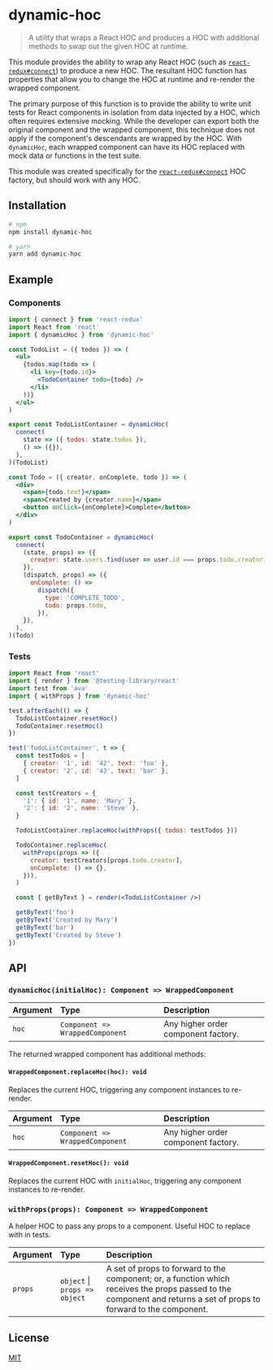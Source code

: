 # dynamic-hoc

> A utility that wraps a React HOC and produces a HOC with additional methods to swap out the given HOC at runtime.

This module provides the ability to wrap any React HOC (such as [`react-redux#connect`](https://react-redux.js.org/api/connect)) to produce a new HOC. The resultant HOC function has properties that allow you to change the HOC at runtime and re-render the wrapped component.

The primary purpose of this function is to provide the ability to write unit tests for React components in isolation from data injected by a HOC, which often requires extensive mocking. While the developer can export both the original component and the wrapped component, this technique does not apply if the component's descendants are wrapped by the HOC. With `dynamicHoc`, each wrapped component can have its HOC replaced with mock data or functions in the test suite.

This module was created specifically for the [`react-redux#connect`](https://react-redux.js.org/api/connect) HOC factory, but should work with any HOC.

## Installation

```sh
# npm
npm install dynamic-hoc

# yarn
yarn add dynamic-hoc
```

## Example

### Components

```jsx
import { connect } from 'react-redux'
import React from 'react'
import { dynamicHoc } from 'dynamic-hoc'

const TodoList = ({ todos }) => (
  <ul>
    {todos.map(todo => (
      <li key={todo.id}>
        <TodoContainer todo={todo} />
      </li>
    ))}
  </ul>
)

export const TodoListContainer = dynamicHoc(
  connect(
    state => ({ todos: state.todos }),
    () => ({}),
  ),
)(TodoList)

const Todo = ({ creator, onComplete, todo }) => (
  <div>
    <span>{todo.text}</span>
    <span>Created by {creator.name}</span>
    <button onClick={onComplete}>Complete</button>
  </div>
)

export const TodoContainer = dynamicHoc(
  connect(
    (state, props) => ({
      creator: state.users.find(user => user.id === props.todo.creatorId),
    }),
    (dispatch, props) => ({
      onComplete: () =>
        dispatch({
          type: 'COMPLETE_TODO',
          todo: props.todo,
        }),
    }),
  ),
)(Todo)
```

### Tests

```jsx
import React from 'react'
import { render } from '@testing-library/react'
import test from 'ava'
import { withProps } from 'dynamic-hoc'

test.afterEach(() => {
  TodoListContainer.resetHoc()
  TodoContainer.resetHoc()
})

test('TodoListContainer', t => {
  const testTodos = [
    { creator: '1', id: '42', text: 'foo' },
    { creator: '2', id: '43', text: 'bar' },
  ]

  const testCreators = {
    '1': { id: '1', name: 'Mary' },
    '2': { id: '2', name: 'Steve' },
  }

  TodoListContainer.replaceHoc(withProps({ todos: testTodos }))

  TodoContainer.replaceHoc(
    withProps(props => ({
      creator: testCreators[props.todo.creator],
      onComplete: () => {},
    })),
  )

  const { getByText } = render(<TodoListContainer />)

  getByText('foo')
  getByText('Created by Mary')
  getByText('bar')
  getByText('Created by Steve')
})

```

## API

### `dynamicHoc(initialHoc): Component => WrappedComponent`

|Argument|Type|Description|
|:---|:---|:---|
|`hoc`|`Component => WrappedComponent`|Any higher order component factory.|

The returned wrapped component has additional methods:

#### `WrappedComponent.replaceHoc(hoc): void`

Replaces the current HOC, triggering any component instances to re-render.

|Argument|Type|Description|
|:---|:---|:---|
|`hoc`|`Component => WrappedComponent`|Any higher order component factory.|

#### `WrappedComponent.resetHoc(): void`

Replaces the current HOC with `initialHoc`, triggering any component instances to re-render.

### `withProps(props): Component => WrappedComponent`

A helper HOC to pass any props to a component. Useful HOC to replace with in tests.

|Argument|Type|Description|
|:---|:---|:---|
|`props`|`object` \| `props => object`|A set of props to forward to the component; or, a function which receives the props passed to the component and returns a set of props to forward to the component.|

## License

[MIT](./LICENSE)
